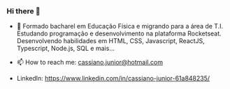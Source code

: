 ### Hi there 👋

- 🌱  Formado bacharel em Educação Física e migrando para a área de T.I.
       Estudando programação e desenvolvimento na plataforma Rocketseat.
       Desenvolvendo habilidades em HTML, CSS, Javascript, ReactJS, Typescript, Node.js, SQL e mais...

- 📫 How to reach me: cassiano.junior@hotmail.com
- LinkedIn: https://www.linkedin.com/in/cassiano-junior-61a848235/
